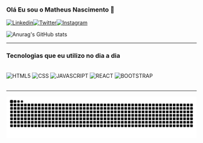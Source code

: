### Olá Eu sou o Matheus Nascimento 👋

[![Linkedin](https://img.shields.io/badge/LinkedIn-0077B5?style=for-the-badge&logo=linkedin&logoColor=white)](https://www.linkedin.com/in/matheus-nascimento-031893174/)[![Twitter](https://img.shields.io/badge/Twitter-1DA1F2?style=for-the-badge&logo=twitter&logoColor=white)](https://twitter.com/puermatz)[![Instagram](https://img.shields.io/badge/Instagram-E4405F?style=for-the-badge&logo=instagram&logoColor=white)](https://instagram.com/ipuermatz)

![Anurag's GitHub stats](https://github-readme-stats.vercel.app/api?username=puermatz&show_icons=true&theme=radical)
<hr>

### Tecnologias que eu utilizo no dia a dia

<div style="display: inline_block"><br>
    <img align="center" src="https://img.shields.io/badge/HTML5-E34F26?style=for-the-badge&logo=html5&logoColor=white" alt="HTML5">
    <img align="center" src="https://img.shields.io/badge/CSS3-1572B6?style=for-the-badge&logo=css3&logoColor=white" alt="CSS">
    <img align="center" src="https://img.shields.io/badge/JavaScript-F7DF1E?style=for-the-badge&logo=javascript&logoColor=black" alt="JAVASCRIPT">
    <img align="center" src="https://img.shields.io/badge/React-20232A?style=for-the-badge&logo=react&logoColor=61DAFB" alt="REACT">
    <img align="center" src="https://img.shields.io/badge/Bootstrap-563D7C?style=for-the-badge&logo=bootstrap&logoColor=white" alt="BOOTSTRAP">
</div>
<br>
<hr>
 
   ![Snake animation](https://github.com/puermatz/puermatz/blob/output/github-contribution-grid-snake.svg)
 

 
